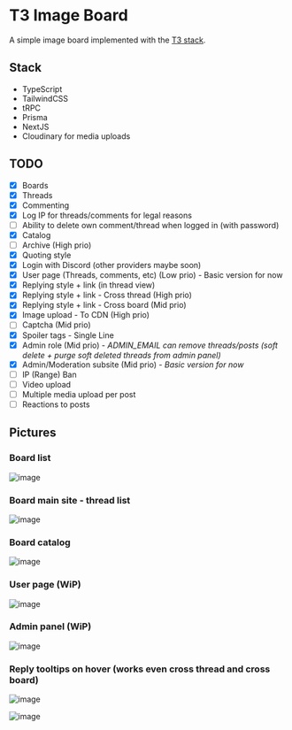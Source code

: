 # T3 Image Board

A simple image board implemented with the [T3 stack](https://create.t3.gg/).

## Stack

- TypeScript
- TailwindCSS
- tRPC
- Prisma
- NextJS
- Cloudinary for media uploads

## TODO

- [x] Boards
- [x] Threads
- [x] Commenting
- [x] Log IP for threads/comments for legal reasons
- [ ] Ability to delete own comment/thread when logged in (with password)
- [x] Catalog
- [ ] Archive (High prio)
- [x] Quoting style
- [x] Login with Discord (other providers maybe soon)
- [x] User page (Threads, comments, etc) (Low prio) - Basic version for now
- [x] Replying style + link (in thread view)
- [x] Replying style + link - Cross thread (High prio)
- [x] Replying style + link - Cross board (Mid prio)
- [x] Image upload - To CDN (High prio)
- [ ] Captcha (Mid prio)
- [x] Spoiler tags - Single Line
- [x] Admin role (Mid prio) - *ADMIN_EMAIL can remove threads/posts (soft delete + purge soft deleted threads from admin panel)*
- [x] Admin/Moderation subsite (Mid prio) - *Basic version for now*
- [ ] IP (Range) Ban
- [ ] Video upload
- [ ] Multiple media upload per post
- [ ] Reactions to posts

## Pictures 

### Board list

![image](https://user-images.githubusercontent.com/13174664/205097552-c3a399b0-9fa0-48f9-ae18-ae1830a50c8c.png)

### Board main site - thread list

![image](https://user-images.githubusercontent.com/13174664/205098593-90f262f8-0ce9-42a1-ac35-83b4b08d37b1.png)

### Board catalog

![image](https://user-images.githubusercontent.com/13174664/205098546-bb9dd085-b503-4c5d-8e03-c28a2bd00c50.png)

### User page (WiP)

![image](https://user-images.githubusercontent.com/13174664/205098761-5f48656d-6547-4ca6-8ef0-0789613f2ebe.png)

### Admin panel (WiP)

![image](https://user-images.githubusercontent.com/13174664/205098816-95538d5f-88b1-4203-b098-d17713bcd0a0.png)

### Reply tooltips on hover (works even cross thread and cross board)

![image](https://user-images.githubusercontent.com/13174664/205099071-61ca04c5-2dbb-441f-9e5a-64813b9e1422.png)

![image](https://user-images.githubusercontent.com/13174664/205099142-a01d1ac8-3af3-48a1-8a15-96f62140b308.png)

